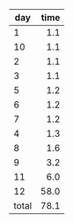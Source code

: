 | day | time |
|-----|-----:|
| 1 | 1.1 |
| 10 | 1.1 |
| 2 | 1.1 |
| 3 | 1.1 |
| 5 | 1.2 |
| 6 | 1.2 |
| 7 | 1.2 |
| 4 | 1.3 |
| 8 | 1.6 |
| 9 | 3.2 |
| 11 | 6.0 |
| 12 | 58.0 |
| total | 78.1 |
